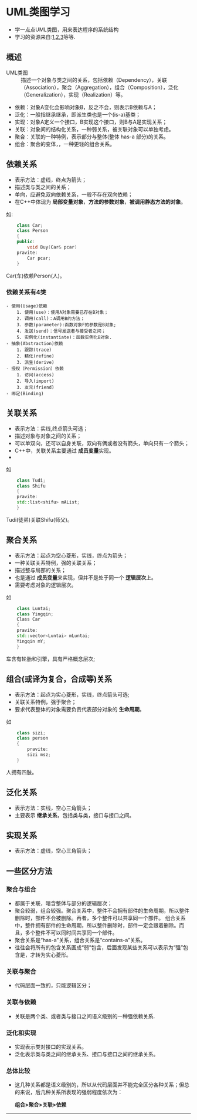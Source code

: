 # UML类图学习
* 学一点点UML类图，用来表达程序的系统结构
* 学习的资源来自:[1](http://www.cnblogs.com/duanxz/archive/2012/06/13/2547801.html),[2](http://blog.csdn.net/microchenhong/article/details/6239462),[3](http://www.uml.org.cn/oobject/201211231.asp)等等.

## 概述

<dl>
<dt>UML类图</dt>
<dd>描述一个对象与类之间的关系，包括依赖（Dependency），关联（Association），聚合（Aggregation），组合（Composition），泛化（Generalization），实现（Realization）等。</dd>
</dl>

* 依赖：对象A变化会影响对象B，反之不会，则表示B依赖与A；
* 泛化：一般指继承继承，即派生类也是一个(is-a)基类；
* 实现：对象A定义一个接口，B实现这个接口，则B与A是实现关系；
* 关联：对象间的结构化关系，一种弱关系，被关联对象可以单独考虑。
* 聚合：关联的一种特例，表示部分与整体(整体 has-a 部分)的关系。
* 组合：聚合的变体，，一种更轻的组合关系。

## 依赖关系
* 表示方法：虚线，终点为箭头；
* 描述类与类之间的关系；
* 单向，应避免双向依赖关系，一般不存在双向依赖；
* 在C++中体现为 **局部变量对象**，**方法的参数对象**，**被调用静态方法的对象**。 

如:
   
```c++
	class Car;
	class Person
	{
	public:
		void Buy(Car& pcar)
	pravite:
		Car pcar;
	}
```

Car(车)依赖Person(人)。

### 依赖关系有4类
	- 使用(Usage)依赖
		1. 使用(use)：使用A对象需要已存在B对象；
		2. 调用(call)：A调用B的方法；
		3. 参数(parameter):函数对象F的参数是B对象;
		4. 发送(send)：信号发送者与接受者之间；
		5. 实例化(instantiate)：函数实例化B对象.
	- 抽象(Abstraction)依赖
		1. 跟踪(trace)
		2. 精化(refine)
		3. 派生(derive)
	- 授权（Permission）依赖
		1. 访问(access)
		2. 导入(import)
		3. 友元(friend)
	- 绑定(Binding)

## 关联关系

* 表示方法：实线,终点箭头可选；
* 描述对象与对象之间的关系；
* 可以单双向，还可以自身关联，双向有俩或者没有箭头，单向只有一个箭头；
* C++中，关联关系主要通过 **成员变量**实现。
* 

如

```c++
    class Tudi;
    class Shifu
    {
    pravite:
    std::list<shifu> mAList;
    }
```
Tudi(徒弟)关联Shifu(师父)。

## 聚合关系
* 表示方法：起点为空心菱形，实线，终点为箭头；
* 一种关联关系特例，强的关联关系；
* 描述整与局部的关系；
* 也是通过 **成员变量**来实现，但并不是处于同一个 **逻辑层次**上。
* 需要考虑对象的逻辑层次。

如

```c++
    class Luntai;
    class Yingqin;
    Class Car
    {
    pravite:
    std::vector<Luntai> mLuntai;
    Yingqin mY;
    }
```

车含有轮胎和引擎，具有严格概念层次;

## 组合(或译为复合，合成等)关系
* 表示方法：起点为实心菱形，实线，终点箭头可选;
* 关联关系特例，强于聚合；
* 要求代表整体的对象需要负责代表部分对象的 **生命周期**。

如
```c++
    class sizi;
    class person
    {
    	pravite:
    	sizi msz;
    }
```

人拥有四肢。

## 泛化关系
* 表示方法：实线，空心三角箭头；
* 主要表示 **继承关系**，包括类与类，接口与接口之间。

## 实现关系
* 表示方法：虚线，空心三角箭头；

## 一些区分方法
### 聚合与组合
* 都属于关联，暗含整体与部分的逻辑层次；
* 聚合较弱，组合较强。聚合关系中，整件不会拥有部件的生命周期，所以整件删除时，部件不会被删除。再者，多个整件可以共享同一个部件。 组合关系中，整件拥有部件的生命周期，所以整件删除时，部件一定会跟着删除。而且，多个整件不可以同时间共享同一个部件。
* 聚合关系是“has-a”关系，组合关系是“contains-a”关系。
* 往往会将所有的包含关系画成“弱”包含，后面发现某些关系可以表示为“强”包含是，才转为实心菱形。
### 关联与聚合
* 代码层面一致的，只能逻辑区分；
### 关联与依赖
* 关联是两个类、或者类与接口之间语义级别的一种强依赖关系.

### 泛化和实现
* 实现表示类对接口的实现关系。
* 泛化表示类与类之间的继承关系、接口与接口之间的继承关系。

### 总体比较
* 这几种关系都是语义级别的，所以从代码层面并不能完全区分各种关系；但总的来说，后几种关系所表现的强弱程度依次为：

	 **组合>聚合>关联>依赖**

* * *